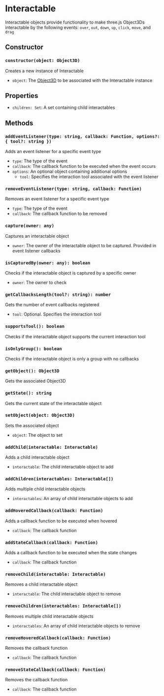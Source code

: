 # Interactable

Interactable objects provide functionality to make three.js Object3Ds interactable by the following events: `over`, `out`, `down`, `up`, `click`, `move`, and `drag`

## Constructor

### `constructor(object: Object3D)`

Creates a new instance of Interactable

- `object`: The [Object3D](https://threejs.org/docs/#api/en/core/Object3D) to be associated with the Interactable instance

## Properties

- `children: Set`: A set containing child interactables

## Methods

### `addEventListener(type: string, callback: Function, options?: { tool?: string })`

Adds an event listener for a specific event type

- `type`: The type of the event
- `callback`: The callback function to be executed when the event occurs
- `options`: An optional object containing additional options
  - `tool`: Specifies the interaction tool associated with the event listener

### `removeEventListener(type: string, callback: Function)`

Removes an event listener for a specific event type

- `type`: The type of the event
- `callback`: The callback function to be removed

### `capture(owner: any)`

Captures an interactable object

- `owner`: The owner of the interactable object to be captured. Provided in event listener callbacks

### `isCapturedBy(owner: any): boolean`

Checks if the interactable object is captured by a specific owner

- `owner`: The owner to check

### `getCallbacksLength(tool?: string): number`

Gets the number of event callbacks registered

- `tool`: Optional. Specifies the interaction tool

### `supportsTool(): boolean`

Checks if the interactable object supports the current interaction tool

### `isOnlyGroup(): boolean`

Checks if the interactable object is only a group with no callbacks

### `getObject(): Object3D`

Gets the associated Object3D

### `getState(): string`

Gets the current state of the interactable object

### `setObject(object: Object3D)`

Sets the associated object

- `object`: The object to set

### `addChild(interactable: Interactable)`

Adds a child interactable object

- `interactable`: The child interactable object to add

### `addChildren(interactables: Interactable[])`

Adds multiple child interactable objects

- `interactables`: An array of child interactable objects to add

### `addHoveredCallback(callback: Function)`

Adds a callback function to be executed when hovered

- `callback`: The callback function

### `addStateCallback(callback: Function)`

Adds a callback function to be executed when the state changes

- `callback`: The callback function

### `removeChild(interactable: Interactable)`

Removes a child interactable object

- `interactable`: The child interactable object to remove

### `removeChildren(interactables: Interactable[])`

Removes multiple child interactable objects

- `interactables`: An array of child interactable objects to remove

### `removeHoveredCallback(callback: Function)`

Removes the callback function

- `callback`: The callback function

### `removeStateCallback(callback: Function)`

Removes the callback function

- `callback`: The callback function
